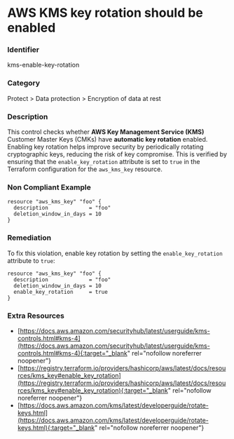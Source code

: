 # AWS KMS key rotation should be enabled

### Identifier

kms-enable-key-rotation

### Category

Protect > Data protection > Encryption of data at rest

### Description

This control checks whether **AWS Key Management Service (KMS)** Customer Master Keys (CMKs) have **automatic key rotation** enabled. Enabling key rotation helps improve security by periodically rotating cryptographic keys, reducing the risk of key compromise. This is verified by ensuring that the `enable_key_rotation` attribute is set to `true` in the Terraform configuration for the `aws_kms_key` resource.

### Non Compliant Example

```hcl
resource "aws_kms_key" "foo" {
  description             = "foo"
  deletion_window_in_days = 10
}
```

### Remediation

To fix this violation, enable key rotation by setting the `enable_key_rotation` attribute to `true`:
```hcl
resource "aws_kms_key" "foo" {
  description             = "foo"
  deletion_window_in_days = 10
  enable_key_rotation     = true
}
```

### Extra Resources

- [https://docs.aws.amazon.com/securityhub/latest/userguide/kms-controls.html#kms-4](https://docs.aws.amazon.com/securityhub/latest/userguide/kms-controls.html#kms-4){:target="_blank" rel="nofollow noreferrer noopener"}
- [https://registry.terraform.io/providers/hashicorp/aws/latest/docs/resources/kms_key#enable_key_rotation](https://registry.terraform.io/providers/hashicorp/aws/latest/docs/resources/kms_key#enable_key_rotation){:target="_blank" rel="nofollow noreferrer noopener"}
- [https://docs.aws.amazon.com/kms/latest/developerguide/rotate-keys.html](https://docs.aws.amazon.com/kms/latest/developerguide/rotate-keys.html){:target="_blank" rel="nofollow noreferrer noopener"}

